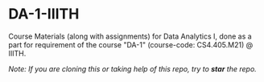 # DA-1-IIITH

Course Materials (along with assignments) for Data Analytics I, done as a part for requirement of the course "DA-1" (course-code: CS4.405.M21) @ IIITH.

*Note: If you are cloning this or taking help of this repo, try to **star** the repo.*
